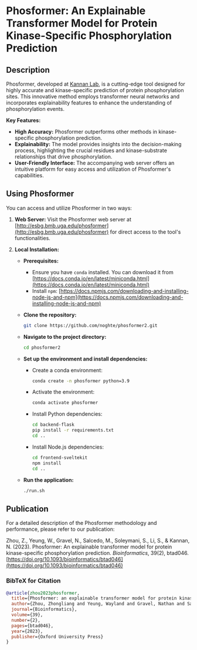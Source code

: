 # Phosformer: An Explainable Transformer Model for Protein Kinase-Specific Phosphorylation Prediction

## Description

Phosformer, developed at [Kannan Lab](http://esbg.bmb.uga.edu/), is a cutting-edge tool designed for highly accurate and kinase-specific prediction of protein phosphorylation sites. This innovative method employs transformer neural networks and incorporates explainability features to enhance the understanding of phosphorylation events. 

**Key Features:**

* **High Accuracy:** Phosformer outperforms other methods in kinase-specific phosphorylation prediction.
* **Explainability:** The model provides insights into the decision-making process, highlighting the crucial residues and kinase-substrate relationships that drive phosphorylation.
* **User-Friendly Interface:** The accompanying web server offers an intuitive platform for easy access and utilization of Phosformer's capabilities.

## Using Phosformer

You can access and utilize Phosformer in two ways:

1. **Web Server:** Visit the Phosformer web server at [http://esbg.bmb.uga.edu/phosformer](http://esbg.bmb.uga.edu/phosformer) for direct access to the tool's functionalities.

2. **Local Installation:**

   * **Prerequisites:**
     * Ensure you have `conda` installed. You can download it from [https://docs.conda.io/en/latest/miniconda.html](https://docs.conda.io/en/latest/miniconda.html)
     * Install `npm`: [https://docs.npmjs.com/downloading-and-installing-node-js-and-npm](https://docs.npmjs.com/downloading-and-installing-node-js-and-npm)

   * **Clone the repository:**
     ```bash
     git clone https://github.com/noghte/phosformer2.git
     ```
   * **Navigate to the project directory:**
     ```bash
     cd phosformer2 
     ```

   * **Set up the environment and install dependencies:**
     * Create a conda environment:
       ```bash
       conda create -n phosformer python=3.9 
       ```
     * Activate the environment:
       ```bash
       conda activate phosformer
       ```
     * Install Python dependencies:
       ```bash
       cd backend-flask
       pip install -r requirements.txt
       cd ..
       ```
     * Install Node.js dependencies:
       ```bash
       cd frontend-sveltekit
       npm install
       cd ..
       ```

   * **Run the application:**
     ```bash
     ./run.sh
     ```

## Publication

For a detailed description of the Phosformer methodology and performance, please refer to our publication:

Zhou, Z., Yeung, W., Gravel, N., Salcedo, M., Soleymani, S., Li, S., & Kannan, N. (2023). Phosformer: An explainable transformer model for protein kinase-specific phosphorylation prediction. *Bioinformatics*, 39(2), btad046. [https://doi.org/10.1093/bioinformatics/btad046](https://doi.org/10.1093/bioinformatics/btad046)


### BibTeX for Citation

```bibtex
@article{zhou2023phosformer,
  title={Phosformer: an explainable transformer model for protein kinase-specific phosphorylation prediction},
  author={Zhou, Zhongliang and Yeung, Wayland and Gravel, Nathan and Salcedo, Mariah and Soleymani, Saber and Li, Sheng and Kannan, Natarajan},
  journal={Bioinformatics},
  volume={39},
  number={2},
  pages={btad046},
  year={2023},
  publisher={Oxford University Press}
}
